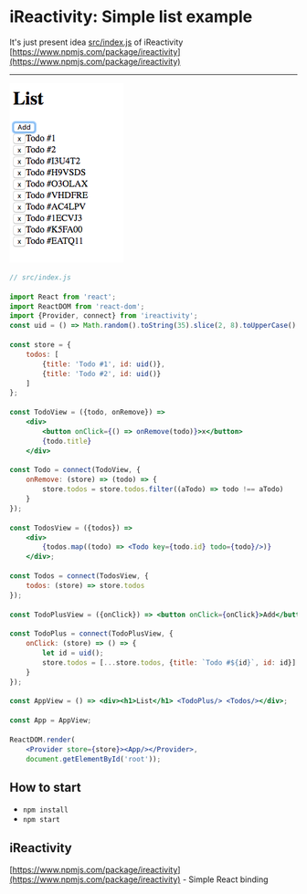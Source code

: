 # iReactivity: Simple list example
It's just present idea [src/index.js](./src/index.js)
of iReactivity [https://www.npmjs.com/package/ireactivity](https://www.npmjs.com/package/ireactivity)

---
![simple list example](./example.png)


```jsx harmony
// src/index.js

import React from 'react';
import ReactDOM from 'react-dom';
import {Provider, connect} from 'ireactivity';
const uid = () => Math.random().toString(35).slice(2, 8).toUpperCase();

const store = {
    todos: [
        {title: 'Todo #1', id: uid()},
        {title: 'Todo #2', id: uid()}
    ]
};

const TodoView = ({todo, onRemove}) =>
    <div>
        <button onClick={() => onRemove(todo)}>x</button>
        {todo.title}
    </div>

const Todo = connect(TodoView, {
    onRemove: (store) => (todo) => {
        store.todos = store.todos.filter((aTodo) => todo !== aTodo)
    }
});

const TodosView = ({todos}) =>
    <div>
        {todos.map((todo) => <Todo key={todo.id} todo={todo}/>)}
    </div>;

const Todos = connect(TodosView, {
    todos: (store) => store.todos
});

const TodoPlusView = ({onClick}) => <button onClick={onClick}>Add</button>;

const TodoPlus = connect(TodoPlusView, {
    onClick: (store) => () => {
        let id = uid();
        store.todos = [...store.todos, {title: `Todo #${id}`, id: id}]
    }
});

const AppView = () => <div><h1>List</h1> <TodoPlus/> <Todos/></div>;

const App = AppView;

ReactDOM.render(
    <Provider store={store}><App/></Provider>,
    document.getElementById('root'));

```

## How to start
- `npm install`
- `npm start`

## iReactivity
[https://www.npmjs.com/package/ireactivity](https://www.npmjs.com/package/ireactivity) - Simple React binding 